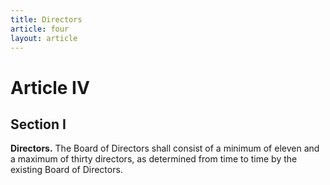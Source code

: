 ```yaml
---
title: Directors
article: four
layout: article
---
```

# Article IV
## Section I

**Directors.** The Board of Directors shall consist of a minimum of eleven and a maximum of thirty directors, as determined from time to time by the existing Board of Directors.